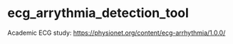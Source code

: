 # ecg_arrythmia_detection_tool

Academic ECG study: https://physionet.org/content/ecg-arrhythmia/1.0.0/
